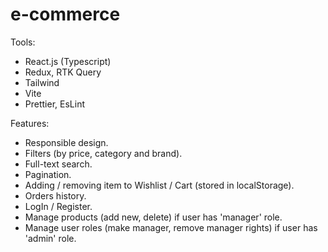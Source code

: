 # e-commerce

Tools:
- React.js (Typescript)
- Redux, RTK Query
- Tailwind
- Vite
- Prettier, EsLint

Features:
- Responsible design.
- Filters (by price, category and brand).
- Full-text search.
- Pagination.
- Adding / removing item to Wishlist / Cart (stored in localStorage).
- Orders history.
- LogIn / Register.
- Manage products (add new, delete) if user has 'manager' role.
- Manage user roles (make manager, remove manager rights) if user has 'admin' role.
